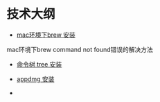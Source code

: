 # 技术大纲



-  [mac环境下brew 安装](brew.md)

  mac环境下brew command not found错误的解决方法

- [命令树 tree 安装](tree.md)

- [appdmg 安装](appdmg.md)
- 